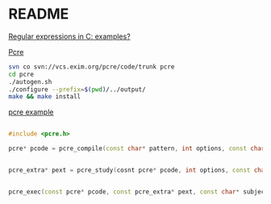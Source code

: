 # README


[Regular expressions in C: examples?](http://stackoverflow.com/questions/1085083/regular-expressions-in-c-examples/)


[Pcre](http://www.pcre.org/)


 ```Bash
svn co svn://vcs.exim.org/pcre/code/trunk pcre
cd pcre
./autogen.sh
./configure --prefix=$(pwd)/../output/
make && make install

```



[pcre example](https://www.mitchr.me/SS/exampleCode/AUPG/pcre_example.c.html)


```C++

#include <pcre.h>

pcre* pcode = pcre_compile(const char* pattern, int options, const char** error, int* error_offset, const unsigned char* tableptr);


pcre_extra* pext = pcre_study(cosnt pcre* pcode, int options, const char** error);


pcre_exec(const pcre* pcode, const pcre_extra* pext, const char* subject, int subject_len, int start_offset, int options, int*ovector, int ovector_size);



```










